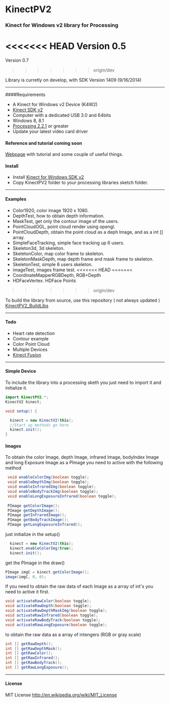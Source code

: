KinectPV2
==========

### Kinect for Windows v2 library for Processing

<<<<<<< HEAD
Version 0.5
=======
Version 0.7
>>>>>>> origin/dev

Library is curretly on develop, with SDK Version 1409 (9/16/2014)

---

####Requirements

- A Kinect for Windows v2 Device (K4W2)
- [Kinect SDK v2](http://www.microsoft.com/en-us/kinectforwindows/default.aspx)
- Computer with a dedicated USB 3.0 and 64bits
- Windows 8, 8.1
- [Processing 2.2.1](http://processing.org/) or greater
- Update your latest video card driver


#### Reference and tutorial coming soon

[Webpage](http://codigogenerativo.com/kinect-2-0-library-for-processing/) with tutorial and some couple of useful things. 
#### Install 

- Install [Kinect for Windows SDK v2](http://www.microsoft.com/en-us/kinectforwindows/default.aspx)
- Copy KinectPV2 folder to your processing libraries sketch folder. 


---

#### Examples

- Color1920, color image 1920 x 1080.
- DepthTest, how to obtain depth information.
- MaskTest, get only the contour image of the users.
- PointCloudOGL, point cloud render using opengl.
- PointCloudDepth, obtain the point cloud as a deph Image, and as a int [] array.
- SimpleFaceTracking, simple face tracking up 6 users.
- Skeleton3d, 3d skeleton.
- SkeletonColor, map color frame to skeleton.
- SkeletonMaskDepth, map depth frame and mask frame to skeleton.
- SkeletonTest, simple 6 users skeleton.
- imageTest, images frame test.
<<<<<<< HEAD
=======
- CoordinateMapperRGBDepth, RGB+Depth
- HDFaceVertex. HDFace Points
>>>>>>> origin/dev


To build the library from source, use this repository ( not always updated ) [KinectPV2_BuildLibs](https://github.com/ThomasLengeling/KinectPV2_BuildLibs)

---

#### Todo

- Heart rate detection
- Contour example
- Color Point Cloud
- Multiple Devices
- [Kinect Fusion](http://msdn.microsoft.com/en-us/library/dn188670.aspx)

---

#### Simple Device

To include the library into a processing sketh you just need to import it and initialize it.

```java
import KinectPV2.*;
KinectV2 kinect;

void setup() {

  kinect = new KinectV2(this);
  //Start up methods go here
  kinect.init();
}
```

#### Images

To obtain the color Image, depth Image, infrared Image, bodyIndex Image and long Exposure Image as a PImage you need to active with the following method

```java
 void enableColorImg(boolean toggle);
 void enableDepthImg(boolean toggle);
 void enableInfraredImg(boolean toggle);
 void enableBodyTrackImg(boolean toggle);
 void enableLongExposureInfrared(boolean toggle);
 
 PImage getColorImage();
 PImage getDepthImage();
 PImage getInfraredImage();
 PImage getBodyTrackImage();
 PImage getLongExposureInfrared();
```
just initialize in the setup()

```java
  kinect = new KinectV2(this);
  kinect.enableColorImg(true);
  kinect.init();
```

get the PImage in the draw()

```java
PImage imgC = kinect.getColorImage();
image(imgC, 0, 0);
```

If you need to obtain the raw data of each Image as a array of int's you need to active it first.

```java
void activateRawColor(boolean toggle);
void activateRawDepth(boolean toggle);
void activateRawDepthMaskImg(boolean toggle);
void activateRawInfrared(boolean toggle);
void activateRawBodyTrack(boolean toggle);
void activateRawLongExposure(boolean toggle);
```

to obtain the raw data as a array of intengers (RGB or gray scale)

```java
int [] getRawDepth();
int [] getRawDepthMask();
int [] getRawColor();
int [] getRawInfrared();
int [] getRawBodyTrack();
int [] getRawLongExposure();
```

---

#### License

MIT License http://en.wikipedia.org/wiki/MIT_License


